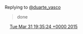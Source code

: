 Replying to [@duarte\_vasco](https://twitter.com/duarte_vasco/status/582490053110308864)

> done

<img src="../../media/tweet.ico" width="12" /> [Tue Mar 31 19:35:24 +0000 2015](https://twitter.com/DromerDenker/status/582989591243722754)